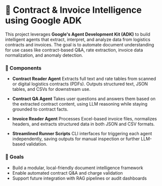 
# 📄 Contract & Invoice Intelligence using Google ADK

This project leverages **Google's Agent Development Kit (ADK)** to build intelligent agents that extract, interpret, and analyze data from logistics contracts and invoices. The goal is to automate document understanding for use cases like contract-based Q\&A, rate extraction, invoice data normalization, and anomaly detection.

### 🔧 Components

* **Contract Reader Agent**
  Extracts full text and rate tables from scanned or digital logistics contracts (PDFs). Outputs structured text, JSON tables, and CSVs for downstream use.

* **Contract QA Agent**
  Takes user questions and answers them based on the extracted contract content, using LLM reasoning while staying grounded to contract facts.

* **Invoice Reader Agent**
  Processes Excel-based invoice files, normalizes headers, and extracts structured data in both JSON and CSV formats.

* **Streamlined Runner Scripts**
  CLI interfaces for triggering each agent independently, saving outputs for manual inspection or further LLM-based validation.

### 🚀 Goals

* Build a modular, local-friendly document intelligence framework
* Enable automated contract Q\&A and charge validation
* Support future integration with RAG pipelines or audit dashboards

